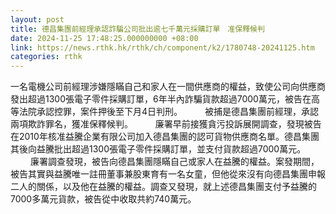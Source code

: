 ```yaml
---
layout: post
title: 德昌集團前經理承認詐騙公司批出逾七千萬元採購訂單　准保釋候判
date: 2024-11-25 17:48:25.000000000 +08:00
link: https://news.rthk.hk/rthk/ch/component/k2/1780748-20241125.htm
categories: rthk
---
```


一名電機公司前經理涉嫌隱瞞自己和家人在一間供應商的權益，致使公司向供應商發出超過1300張電子零件採購訂單，6年半內詐騙貨款超過7000萬元，被告在高等法院承認控罪，案件押後至下月4日判刑。
　　 
被捕是德昌集團前經理，承認兩項欺詐罪名，獲准保釋候判。
　　 
廉署早前接獲貪污投訴展開調查，發現被告在2010年核准益騰企業有限公司加入德昌集團的認可貨物供應商名單。德昌集團其後向益騰批出超過1300張電子零件採購訂單，並支付貨款超過7000萬元。
　　 
廉署調查發現，被告向德昌集團隱瞞自己或家人在益騰的權益。案發期間，被告其實與益騰唯一註冊董事兼股東育有一名女童，但他從來沒有向德昌集團申報二人的關係，以及他在益騰的權益。調查又發現，就上述德昌集團支付予益騰的7000多萬元貨款，被告從中收取共約740萬元。
